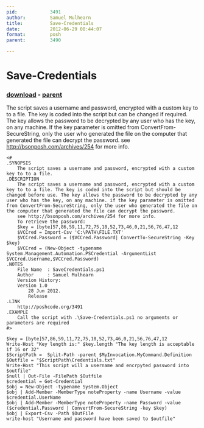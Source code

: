 ```yaml
---
pid:            3491
author:         Samuel Mulhearn
title:          Save-Credentials
date:           2012-06-29 08:44:07
format:         posh
parent:         3490

---
```


# Save-Credentials

### [download](//scripts/3491.ps1) - [parent](//scripts/3490.md)

The script saves a username and password, encrypted with a custom key to to a file. The key is coded into the script but can be changed if required. The key allows the password to be decrypted by any user who has the key, on any machine. If the key parameter is omitted from ConvertFrom-SecureString, only the user who generated the file on the computer that generated the file can decrypt the password.
see http://bsonposh.com/archives/254 for more info.

```posh
<# 
.SYNOPSIS 
    The script saves a username and password, encrypted with a custom key to to a file.
.DESCRIPTION 
    The script saves a username and password, encrypted with a custom key to to a file. The key is coded into the script but should be changed before use. The key allows the password to be decrypted by any user who has the key, on any machine. if the key parameter is omitted from ConvertFrom-SecureString, only the user who generated the file on the computer that generated the file	can decrypt the password.
	see http://bsonposh.com/archives/254 for more info.
	To retrieve the password:
	$key = [byte]57,86,59,11,72,75,18,52,73,46,0,21,56,76,47,12
	$VCCred = Import-Csv 'C:\PATH\FILE.TXT'
	$VCCred.Password = ($VCCred.Password| ConvertTo-SecureString -Key $key)
	$VCCred = (New-Object -typename System.Management.Automation.PSCredential -ArgumentList $VCCred.Username,$VCCred.Password)
.NOTES 
    File Name  : SaveCredentials.ps1
    Author     : Samuel Mulhearn
    Version History: 
	Version 1.0  
		28 Jun 2012.
		Release
.LINK 
    http://poshcode.org/3491
.EXAMPLE 
    Call the script with .\Save-Credentials.ps1 no arguments or parameters are required
#> 

$key = [byte]57,86,59,11,72,75,18,52,73,46,0,21,56,76,47,12
Write-Host "Key length is:" $key.length "The key length is acceptable if 16 or 32"
$ScriptPath =  Split-Path -parent $MyInvocation.MyCommand.Definition
$Outfile = "$ScriptPath\Credentials.txt"
Write-Host "This script will a username and encrpyted password into $outfile"
$null | Out-File -FilePath $Outfile
$credential = Get-Credential
$obj = New-Object -typename System.Object
$obj | Add-Member -MemberType noteProperty -name Username -value $credential.UserName
$obj | Add-Member -MemberType noteProperty -name Password -value ($credential.Password | ConvertFrom-SecureString -key $key)
$obj | Export-Csv -Path $OutFile
write-host "Username and password have been saved to $outfile"
```
